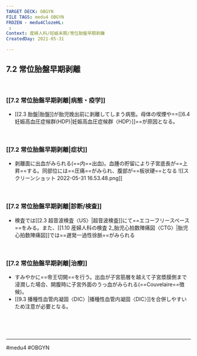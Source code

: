 ```yaml
---
TARGET DECK: OBGYN
FILE TAGS: medu4 OBGYN
FROZEN - medu4ClozeHL:
 : 
Context: 産婦人科/妊娠末期/常位胎盤早期剥離
CreatedDay: 2021-05-31

---
```


## 7.2 常位胎盤早期剥離

<br>

### [[7.2 常位胎盤早期剥離|病態・疫学]]
* [[2.3 胎盤|胎盤]]が胎児娩出前に剥離してしまう病態。母体の喫煙や==[[6.4 妊娠高血圧症候群(HDP)|妊娠高血圧症候群〈HDP〉]]==が原因となる。
<!--ID: 1622523510277-->



<br>

### [[7.2 常位胎盤早期剥離|症状]]
* 剥離面に出血がみられる(==内==出血)。血腫の貯留により子宮底長が==上昇==する。同部位には==圧痛==がみられ、腹部が==板状硬==となる
![[スクリーンショット 2022-05-31 16.53.48.png]]
<!--ID: 1622523510285-->


<br>

### [[7.2 常位胎盤早期剥離|診断/検査]]
* 検査では[[2.3 超音波検査〈US〉|超音波検査]]にて==エコーフリースペース==をみる。また、[[1.10 産婦人科の検査 2_胎児心拍数陣痛図〈CTG〉|胎児心拍数陣痛図]]では==遅発一過性徐脈==がみられる
<!--ID: 1622523510292-->


<br>

### [[7.2 常位胎盤早期剥離|治療]]
* すみやかに==帝王切開==を行う。出血が子宮筋層を越えて子宮漿膜側まで浸潤した場合、開腹時に子宮外面のうっ血がみられる(==Couvelaire==徴候)。
* [[9.3 播種性血管内凝固〈DIC〉|播種性血管内凝固〈DIC〉]]を合併しやすいため注意が必要となる。
<!--ID: 1622523510299-->



<br><br><br>

---
#medu4 #OBGYN
